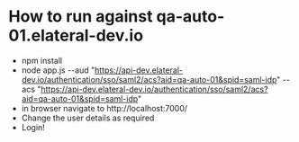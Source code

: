 # How to run against qa-auto-01.elateral-dev.io
* npm install
* node app.js --aud "https://api-dev.elateral-dev.io/authentication/sso/saml2/acs?aid=qa-auto-01&spid=saml-idp" --acs "https://api-dev.elateral-dev.io/authentication/sso/saml2/acs?aid=qa-auto-01&spid=saml-idp"
* in browser navigate to http://localhost:7000/
* Change the user details as required
* Login! 